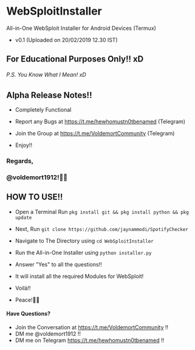 # WebSploitInstaller
All-in-One WebSploit Installer for Android Devices (Termux)

- v0.1 (Uploaded on 20/02/2019 12.30 IST)

## For Educational Purposes Only!! xD
###### P.S. You Know What I Mean! xD
## Alpha Release Notes!!

* Completely Functional

* Report any Bugs at https://t.me/hewhomustn0tbenamed (Telegram)
* Join the Group at https://t.me/VoldemortCommunity (Telegram)
* Enjoy!!

### Regards,
### @voldemort1912!🖖🏻

## HOW TO USE!!
* Open a Terminal Run `pkg install git && pkg install python && pkg update`
* Next, Run `git clone https://github.com/jaynammodi/SpotifyChecker`
* Navigate to The Directory using `cd WebSploitInstaller`
* Run the All-in-One Installer using `python installer.py`
* Answer "Yes" to all the questions!!
* It will install all the required Modules for WebSploit!
* Voilà!!




* Peace!🖖🏻
#### Have Questions?
* Join the Conversation at https://t.me/VoldemortCommunity !!
* DM me @voldemort1912 !!
* DM me on Telegram https://t.me/hewhomustn0tbenamed !!
